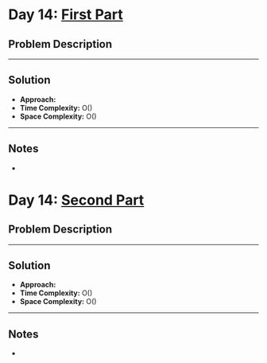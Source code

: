 # Day 14: [First Part](https://adventofcode.com/2024/day/14)

## Problem Description

---

## Solution

- **Approach:** 
- **Time Complexity:** O()  
- **Space Complexity:** O()

---

## Notes
- 

# Day 14: [Second Part](https://adventofcode.com/2024/day/14)

## Problem Description

---

## Solution

- **Approach:** 
- **Time Complexity:** O()  
- **Space Complexity:** O()

---

## Notes
- 